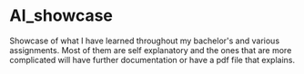# AI_showcase
Showcase of what I have learned throughout my bachelor's and various assignments. Most of them are self explanatory and the ones that are more complicated will have further documentation or have a pdf file that explains.
